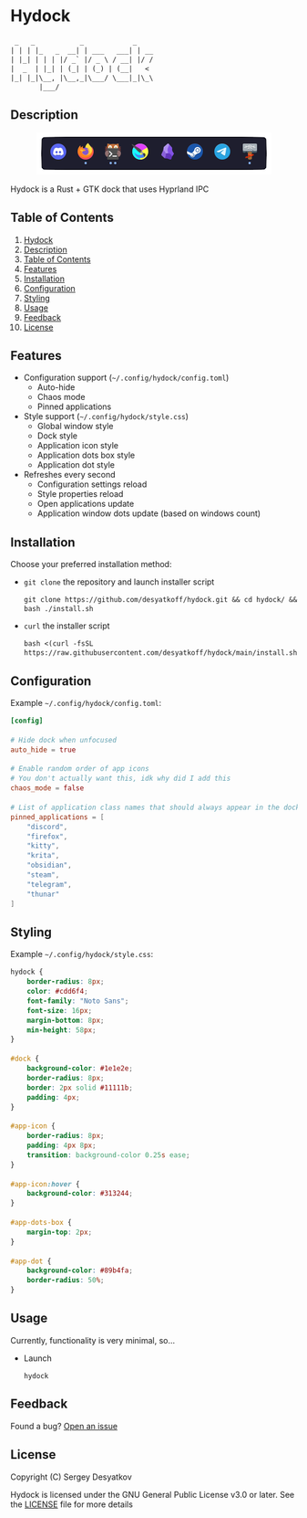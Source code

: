 # Hydock

```
 _   _           _            _    
| | | |_   _  __| | ___   ___| | __
| |_| | | | |/ _` |/ _ \ / __| |/ /
|  _  | |_| | (_| | (_) | (__|   < 
|_| |_|\__, |\__,_|\___/ \___|_|\_\
       |___/                       
```

## Description

<p align="center"><img src="assets/preview.png"/></p>

Hydock is a Rust + GTK dock that uses Hyprland IPC

## Table of Contents

1. [Hydock](#hydock)
2. [Description](#description)
3. [Table of Contents](#table-of-contents)
4. [Features](#features)
5. [Installation](#installation)
6. [Configuration](#configuration)
7. [Styling](#styling)
8. [Usage](#usage)
9. [Feedback](#feedback)
10. [License](#license)

## Features

* Configuration support (`~/.config/hydock/config.toml`)
    + Auto-hide
    + Chaos mode
    + Pinned applications
* Style support (`~/.config/hydock/style.css`)
    + Global window style
    + Dock style
    + Application icon style
    + Application dots box style
    + Application dot style
* Refreshes every second
    + Configuration settings reload
    + Style properties reload
    + Open applications update
    + Application window dots update (based on windows count)

## Installation

Choose your preferred installation method:

* `git clone` the repository and launch installer script
    ```Shell
    git clone https://github.com/desyatkoff/hydock.git && cd hydock/ && bash ./install.sh
    ```
* `curl` the installer script
    ```Shell
    bash <(curl -fsSL https://raw.githubusercontent.com/desyatkoff/hydock/main/install.sh)
    ```

## Configuration

Example `~/.config/hydock/config.toml`:

```TOML
[config]

# Hide dock when unfocused
auto_hide = true

# Enable random order of app icons
# You don't actually want this, idk why did I add this
chaos_mode = false

# List of application class names that should always appear in the dock
pinned_applications = [
    "discord",
    "firefox",
    "kitty",
    "krita",
    "obsidian",
    "steam",
    "telegram",
    "thunar"
]
```

## Styling

Example `~/.config/hydock/style.css`:

```CSS
hydock {
    border-radius: 8px;
    color: #cdd6f4;
    font-family: "Noto Sans";
    font-size: 16px;
    margin-bottom: 8px;
    min-height: 58px;
}

#dock {
    background-color: #1e1e2e;
    border-radius: 8px;
    border: 2px solid #11111b;
    padding: 4px;
}

#app-icon {
    border-radius: 8px;
    padding: 4px 8px;
    transition: background-color 0.25s ease;
}

#app-icon:hover {
    background-color: #313244;
}

#app-dots-box {
    margin-top: 2px;
}

#app-dot {
    background-color: #89b4fa;
    border-radius: 50%;
}
```

## Usage

Currently, functionality is very minimal, so...

* Launch
    ```Shell
    hydock
    ```

## Feedback  

Found a bug? [Open an issue](https://github.com/desyatkoff/hydock/issues/new)

## License

Copyright (C) Sergey Desyatkov

Hydock is licensed under the GNU General Public License v3.0 or later. See the [LICENSE](LICENSE) file for more details

